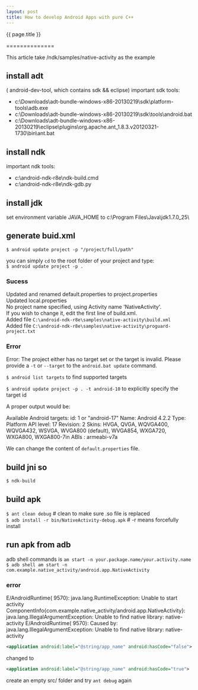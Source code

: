```yaml
---
layout: post
title: How to develop Android Apps with pure C++
---
```


{{ page.title }}

==============

This article take /ndk/samples/native-activity as the example

## install adt
( android-dev-tool, which contains sdk && eclipse)
important sdk tools:

* c:\Downloads\adt-bundle-windows-x86-20130219\sdk\platform-tools\adb.exe
* c:\Downloads\adt-bundle-windows-x86-20130219\sdk\tools\android.bat
* c:\Downloads\adt-bundle-windows-x86-20130219\eclipse\plugins\org.apache.ant_1.8.3.v20120321-1730\bin\ant.bat

## install ndk
important ndk tools:

* c:\android-ndk-r8e\ndk-build.cmd
* c:\android-ndk-r8e\ndk-gdb.py

## install jdk
set environment variable JAVA_HOME to c:\Program Files\Java\jdk1.7.0_25\

## generate buid.xml
`$ android update project -p "/project/full/path"`

you can simply `cd` to the root folder of your project and type:   
`$ android update project -p .`

### Sucess

>
Updated and renamed default.properties to project.properties   
Updated local.properties   
No project name specified, using Activity name 'NativeActivity'.   
If you wish to change it, edit the first line of build.xml.   
Added file `C:\android-ndk-r8e\samples\native-activity\build.xml`   
Added file `C:\android-ndk-r8e\samples\native-activity\proguard-project.txt`   


### Error

>
Error: The project either has no target set or the target is invalid.
Please provide a `-t` or `--target` to the `android.bat update` command.

`$ android list targets` to find supported targets 

`$ android update project -p . -t android-10` to explicitly specify the target id

A proper output would be:

>
Available Android targets:
id: 1 or "android-17"
     Name: Android 4.2.2
     Type: Platform
     API level: 17
     Revision: 2
     Skins: HVGA, QVGA, WQVGA400, WQVGA432, WSVGA, WVGA800 (default), WVGA854, WXGA720, WXGA800, WXGA800-7in
     ABIs : armeabi-v7a


We can change the content of `default.properties` file.

## build jni so
`$ ndk-build`

## build apk
`$ ant clean debug` # clean to make sure .so file is replaced   
`$ adb install -r bin/NativeActivity-debug.apk` # -r means forcefully install

## run apk from adb
adb shell commands is `am start -n your.package.name/your.activity.name`   
`$ adb shell am start -n com.example.native_activity/android.app.NativeActivity`   

### error

>
E/AndroidRuntime( 9570): java.lang.RuntimeException: Unable to start activity ComponentInfo{com.example.native_activity/android.app.NativeActivity}: java.lang.IllegalArgumentException: Unable to find native library: native-activity
E/AndroidRuntime( 9570): Caused by: java.lang.IllegalArgumentException: Unable to find native library: native-activity

```XML
<application android:label="@string/app_name" android:hasCode="false">
```

changed to

```XML
<application android:label="@string/app_name" android:hasCode="true">
```
create an empty src/ folder and try `ant debug` again
